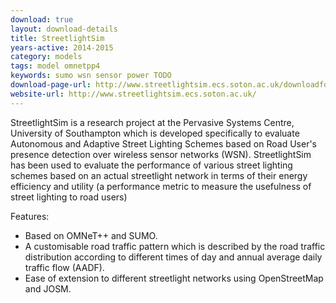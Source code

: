 ```yaml
---
download: true
layout: download-details
title: StreetlightSim
years-active: 2014-2015
category: models
tags: model omnetpp4
keywords: sumo wsn sensor power TODO
download-page-url: http://www.streetlightsim.ecs.soton.ac.uk/downloadform.php
website-url: http://www.streetlightsim.ecs.soton.ac.uk/
---
```


StreetlightSim is a research project at the Pervasive Systems Centre, University
of Southampton which is developed specifically to evaluate Autonomous and
Adaptive Street Lighting Schemes based on Road User's presence detection over
wireless sensor networks (WSN).  StreetlightSim has been used to evaluate the
performance of various street lighting schemes based on an actual streetlight
network in terms of their energy efficiency and utility (a performance metric to
measure the usefulness of street lighting to road users)

Features:
- Based on OMNeT++ and SUMO.
- A customisable road traffic pattern which is described by the road traffic
  distribution according to different times of day and annual average daily
  traffic flow (AADF).
- Ease of extension to different streetlight networks using OpenStreetMap and JOSM.
